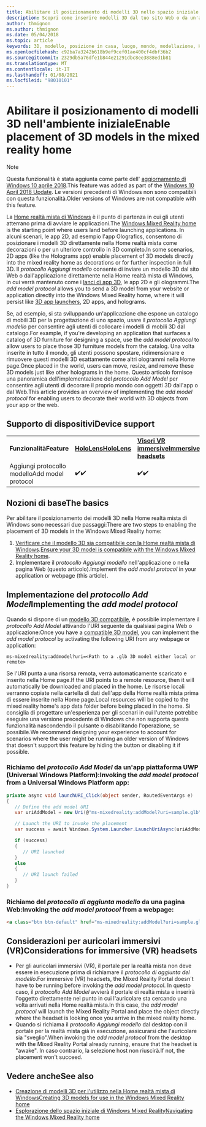 ```yaml
---
title: Abilitare il posizionamento di modelli 3D nello spazio iniziale
description: Scopri come inserire modelli 3D dal tuo sito Web o da un'applicazione nella Home realtà mista di Windows.
author: thmignon
ms.author: thmignon
ms.date: 05/04/2018
ms.topic: article
keywords: 3D, modello, posizione in casa, luogo, mondo, modellazione, Home realtà mista, Web, app, auricolare realtà mista, cuffia di realtà mista di Windows, auricolare della realtà virtuale
ms.openlocfilehash: c92ba7a3242b618b9ef9cef01ae400cf4dbf36b2
ms.sourcegitcommit: 2329db5a76dfe1b844e21291dbc8ee3888ed1b81
ms.translationtype: MT
ms.contentlocale: it-IT
ms.lasthandoff: 01/08/2021
ms.locfileid: "98010101"
---
```

# <a name="enable-placement-of-3d-models-in-the-mixed-reality-home"></a><span data-ttu-id="0f031-104">Abilitare il posizionamento di modelli 3D nell'ambiente iniziale</span><span class="sxs-lookup"><span data-stu-id="0f031-104">Enable placement of 3D models in the mixed reality home</span></span>

> [!NOTE]
> <span data-ttu-id="0f031-105">Questa funzionalità è stata aggiunta come parte dell' [aggiornamento di Windows 10 aprile 2018](https://docs.microsoft.com/windows/mixed-reality/enthusiast-guide/release-notes-april-2018).</span><span class="sxs-lookup"><span data-stu-id="0f031-105">This feature was added as part of the [Windows 10 April 2018 Update](https://docs.microsoft.com/windows/mixed-reality/enthusiast-guide/release-notes-april-2018).</span></span> <span data-ttu-id="0f031-106">Le versioni precedenti di Windows non sono compatibili con questa funzionalità.</span><span class="sxs-lookup"><span data-stu-id="0f031-106">Older versions of Windows are not compatible with this feature.</span></span>

<span data-ttu-id="0f031-107">La [Home realtà mista di Windows](../discover/navigating-the-windows-mixed-reality-home.md) è il punto di partenza in cui gli utenti atterrano prima di avviare le applicazioni.</span><span class="sxs-lookup"><span data-stu-id="0f031-107">The [Windows Mixed Reality home](../discover/navigating-the-windows-mixed-reality-home.md) is the starting point where users land before launching applications.</span></span> <span data-ttu-id="0f031-108">In alcuni scenari, le app 2D, ad esempio l'app Olografics, consentono di posizionare i modelli 3D direttamente nella Home realtà mista come decorazioni o per un ulteriore controllo in 3D completo.</span><span class="sxs-lookup"><span data-stu-id="0f031-108">In some scenarios, 2D apps (like the Holograms app) enable placement of 3D models directly into the mixed reality home as decorations or for further inspection in full 3D.</span></span> <span data-ttu-id="0f031-109">Il *protocollo Aggiungi modello* consente di inviare un modello 3D dal sito Web o dall'applicazione direttamente nella Home realtà mista di Windows, in cui verrà mantenuto come i [lanci di app 3D](3d-app-launcher-design-guidance.md), le app 2D e gli ologrammi.</span><span class="sxs-lookup"><span data-stu-id="0f031-109">The *add model protocol* allows you to send a 3D model from your website or application directly into the Windows Mixed Reality home, where it will persist like [3D app launchers](3d-app-launcher-design-guidance.md), 2D apps, and holograms.</span></span> 

<span data-ttu-id="0f031-110">Se, ad esempio, si sta sviluppando un'applicazione che espone un catalogo di mobili 3D per la progettazione di uno spazio, usare il *protocollo Aggiungi modello* per consentire agli utenti di collocare i modelli di mobili 3D dal catalogo.</span><span class="sxs-lookup"><span data-stu-id="0f031-110">For example, if you're developing an application that surfaces a catalog of 3D furniture for designing a space, use the *add model protocol* to allow users to place those 3D furniture models from the catalog.</span></span> <span data-ttu-id="0f031-111">Una volta inserite in tutto il mondo, gli utenti possono spostare, ridimensionare e rimuovere questi modelli 3D esattamente come altri ologrammi nella Home page.</span><span class="sxs-lookup"><span data-stu-id="0f031-111">Once placed in the world, users can move, resize, and remove these 3D models just like other holograms in the home.</span></span> <span data-ttu-id="0f031-112">Questo articolo fornisce una panoramica dell'implementazione del *protocollo Add Model* per consentire agli utenti di decorare il proprio mondo con oggetti 3D dall'app o dal Web.</span><span class="sxs-lookup"><span data-stu-id="0f031-112">This article provides an overview of implementing the *add model protocol* for enabling users to decorate their world with 3D objects from your app or the web.</span></span>

## <a name="device-support"></a><span data-ttu-id="0f031-113">Supporto di dispositivi</span><span class="sxs-lookup"><span data-stu-id="0f031-113">Device support</span></span>

<table>
    <colgroup>
    <col width="33%" />
    <col width="33%" />
    <col width="33%" />
    </colgroup>
    <tr>
        <td><span data-ttu-id="0f031-114"><strong>Funzionalità</strong></span><span class="sxs-lookup"><span data-stu-id="0f031-114"><strong>Feature</strong></span></span></td>
        <td><span data-ttu-id="0f031-115"><a href="../hololens-hardware-details.md"><strong>HoloLens</strong></a></span><span class="sxs-lookup"><span data-stu-id="0f031-115"><a href="../hololens-hardware-details.md"><strong>HoloLens</strong></a></span></span></td>
        <td><span data-ttu-id="0f031-116"><a href="../discover/immersive-headset-hardware-details.md"><strong>Visori VR immersive</strong></a></span><span class="sxs-lookup"><span data-stu-id="0f031-116"><a href="../discover/immersive-headset-hardware-details.md"><strong>Immersive headsets</strong></a></span></span></td>
    </tr>
     <tr>
        <td><span data-ttu-id="0f031-117">Aggiungi protocollo modello</span><span class="sxs-lookup"><span data-stu-id="0f031-117">Add model protocol</span></span></td>
        <td><span data-ttu-id="0f031-118">✔️</span><span class="sxs-lookup"><span data-stu-id="0f031-118">✔️</span></span></td>
        <td><span data-ttu-id="0f031-119">✔️</span><span class="sxs-lookup"><span data-stu-id="0f031-119">✔️</span></span></td>
    </tr>
</table>

## <a name="the-basics"></a><span data-ttu-id="0f031-120">Nozioni di base</span><span class="sxs-lookup"><span data-stu-id="0f031-120">The basics</span></span>

<span data-ttu-id="0f031-121">Per abilitare il posizionamento dei modelli 3D nella Home realtà mista di Windows sono necessari due passaggi:</span><span class="sxs-lookup"><span data-stu-id="0f031-121">There are two steps to enabling the placement of 3D models in the Windows Mixed Reality home:</span></span>
1. <span data-ttu-id="0f031-122">[Verificare che il modello 3D sia compatibile con la Home realtà mista di Windows](creating-3d-models-for-use-in-the-windows-mixed-reality-home.md).</span><span class="sxs-lookup"><span data-stu-id="0f031-122">[Ensure your 3D model is compatible with the Windows Mixed Reality home](creating-3d-models-for-use-in-the-windows-mixed-reality-home.md).</span></span>
2. <span data-ttu-id="0f031-123">Implementare il *protocollo Aggiungi modello* nell'applicazione o nella pagina Web (questo articolo).</span><span class="sxs-lookup"><span data-stu-id="0f031-123">Implement the *add model protocol* in your application or webpage (this article).</span></span>

## <a name="implementing-the-add-model-protocol"></a><span data-ttu-id="0f031-124">Implementazione del *protocollo Add Model*</span><span class="sxs-lookup"><span data-stu-id="0f031-124">Implementing the *add model protocol*</span></span>

<span data-ttu-id="0f031-125">Quando si dispone di un [modello 3D compatibile](creating-3d-models-for-use-in-the-windows-mixed-reality-home.md), è possibile implementare il *protocollo Add Model* attivando l'URI seguente da qualsiasi pagina Web o applicazione:</span><span class="sxs-lookup"><span data-stu-id="0f031-125">Once you have a [compatible 3D model](creating-3d-models-for-use-in-the-windows-mixed-reality-home.md), you can implement the *add model protocol* by activating the following URI from any webpage or application:</span></span>

```
ms-mixedreality:addmodel?uri=<Path to a .glb 3D model either local or remote>
```

<span data-ttu-id="0f031-126">Se l'URI punta a una risorsa remota, verrà automaticamente scaricato e inserito nella Home page.</span><span class="sxs-lookup"><span data-stu-id="0f031-126">If the URI points to a remote resource, then it will automatically be downloaded and placed in the home.</span></span> <span data-ttu-id="0f031-127">Le risorse locali verranno copiate nella cartella di dati dell'app della Home realtà mista prima di essere inserite nella Home page.</span><span class="sxs-lookup"><span data-stu-id="0f031-127">Local resources will be copied to the mixed reality home's app data folder before being placed in the home.</span></span> <span data-ttu-id="0f031-128">Si consiglia di progettare un'esperienza per gli scenari in cui l'utente potrebbe eseguire una versione precedente di Windows che non supporta questa funzionalità nascondendo il pulsante o disabilitando l'operazione, se possibile.</span><span class="sxs-lookup"><span data-stu-id="0f031-128">We recommend designing your experience to account for scenarios where the user might be running an older version of Windows that doesn't support this feature by hiding the button or disabling it if possible.</span></span> 

### <a name="invoking-the-add-model-protocol-from-a-universal-windows-platform-app"></a><span data-ttu-id="0f031-129">Richiamo del *protocollo Add Model* da un'app piattaforma UWP (Universal Windows Platform):</span><span class="sxs-lookup"><span data-stu-id="0f031-129">Invoking the *add model protocol* from a Universal Windows Platform app:</span></span>

```C#
private async void launchURI_Click(object sender, RoutedEventArgs e)
{
   // Define the add model URI
   var uriAddModel = new Uri(@"ms-mixedreality:addModel?uri=sample.glb");

   // Launch the URI to invoke the placement
   var success = await Windows.System.Launcher.LaunchUriAsync(uriAddModel);

   if (success)
   {
      // URI launched
   }
   else
   {
      // URI launch failed
   }
}
```

### <a name="invoking-the-add-model-protocol-from-a-webpage"></a><span data-ttu-id="0f031-130">Richiamo del *protocollo di aggiunta modello* da una pagina Web:</span><span class="sxs-lookup"><span data-stu-id="0f031-130">Invoking the *add model protocol* from a webpage:</span></span>

```html
<a class="btn btn-default" href="ms-mixedreality:addModel?uri=sample.glb"> Place 3D Model </a>
```

## <a name="considerations-for-immersive-vr-headsets"></a><span data-ttu-id="0f031-131">Considerazioni per auricolari immersivi (VR)</span><span class="sxs-lookup"><span data-stu-id="0f031-131">Considerations for immersive (VR) headsets</span></span>

* <span data-ttu-id="0f031-132">Per gli auricolari immersivi (VR), il portale per la realtà mista non deve essere in esecuzione prima di richiamare il *protocollo di aggiunta del modello*.</span><span class="sxs-lookup"><span data-stu-id="0f031-132">For immersive (VR) headsets, the Mixed Reality Portal doesn't have to be running before invoking the *add model protocol*.</span></span> <span data-ttu-id="0f031-133">In questo caso, il *protocollo Add Model* avvierà il portale di realtà mista e inserirà l'oggetto direttamente nel punto in cui l'auricolare sta cercando una volta arrivati nella Home realtà mista.</span><span class="sxs-lookup"><span data-stu-id="0f031-133">In this case, the *add model protocol* will launch the Mixed Reality Portal and place the object directly where the headset is looking once you arrive in the mixed reality home.</span></span> 
* <span data-ttu-id="0f031-134">Quando si richiama il *protocollo Aggiungi modello* dal desktop con il portale per la realtà mista già in esecuzione, assicurarsi che l'auricolare sia "sveglio".</span><span class="sxs-lookup"><span data-stu-id="0f031-134">When invoking the *add model protocol* from the desktop with the Mixed Reality Portal already running, ensure that the headset is "awake".</span></span> <span data-ttu-id="0f031-135">In caso contrario, la selezione host non riuscirà.</span><span class="sxs-lookup"><span data-stu-id="0f031-135">If not, the placement won't succeed.</span></span> 

## <a name="see-also"></a><span data-ttu-id="0f031-136">Vedere anche</span><span class="sxs-lookup"><span data-stu-id="0f031-136">See also</span></span>

* [<span data-ttu-id="0f031-137">Creazione di modelli 3D per l'utilizzo nella Home realtà mista di Windows</span><span class="sxs-lookup"><span data-stu-id="0f031-137">Creating 3D models for use in the Windows Mixed Reality home</span></span>](creating-3d-models-for-use-in-the-windows-mixed-reality-home.md)
* [<span data-ttu-id="0f031-138">Esplorazione dello spazio iniziale di Windows Mixed Reality</span><span class="sxs-lookup"><span data-stu-id="0f031-138">Navigating the Windows Mixed Reality home</span></span>](../discover/navigating-the-windows-mixed-reality-home.md)

